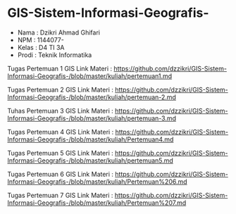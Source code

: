 # GIS-Sistem-Informasi-Geografis-




* Nama : Dzikri Ahmad Ghifari
* NPM : 1144077-
* Kelas : D4 TI 3A
* Prodi : Teknik Informatika

Tugas Pertemuan 1 GIS
Link Materi : https://github.com/dzzikri/GIS-Sistem-Informasi-Geografis-/blob/master/kuliah/pertemuan1.md

Tugas Pertemuan 2 GIS
Link Materi : https://github.com/dzzikri/GIS-Sistem-Informasi-Geografis-/blob/master/kuliah/pertemuan-2.md

Tuhas Pertemuan 3 GIS
Link Materi : https://github.com/dzzikri/GIS-Sistem-Informasi-Geografis-/blob/master/kuliah/pertemuan-3.md

Tugas Pertemuan 4 GIS
Link Materi : https://github.com/dzzikri/GIS-Sistem-Informasi-Geografis-/blob/master/kuliah/Pertemuan4.md

Tugas Pertemuan 5 GIS
Link Materi : https://github.com/dzzikri/GIS-Sistem-Informasi-Geografis-/blob/master/kuliah/pertemuan5.md

Tugas Pertemuan 6 GIS
Link Materi : https://github.com/dzzikri/GIS-Sistem-Informasi-Geografis-/blob/master/kuliah/Pertemuan%206.md

Tugas Pertemuan 7 GIS
Link Materi : https://github.com/dzzikri/GIS-Sistem-Informasi-Geografis-/blob/master/kuliah/Pertemuan%207.md
